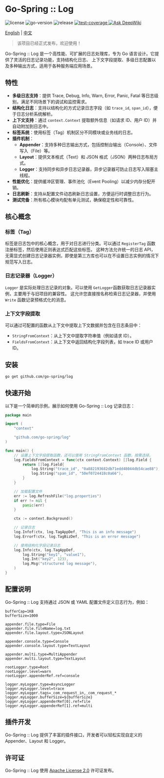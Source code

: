 # Go-Spring :: Log

<div>
   <img src="https://img.shields.io/github/license/go-spring/log" alt="license"/>
   <img src="https://img.shields.io/github/go-mod/go-version/go-spring/log" alt="go-version"/>
   <img src="https://img.shields.io/github/v/release/go-spring/log?include_prereleases" alt="release"/>
   <a href="https://codecov.io/gh/go-spring/log" > 
      <img src="https://codecov.io/gh/go-spring/log/graph/badge.svg?token=QBCHVEK97Q" alt="test-coverage"/> 
   </a>
   <a href="https://deepwiki.com/go-spring/log"><img src="https://deepwiki.com/badge.svg" alt="Ask DeepWiki"></a>
</div>

[English](README.md) | [中文](README_CN.md)

> 该项目已经正式发布，欢迎使用！

Go-Spring :: Log 是一个高性能、可扩展的日志处理库，专为 Go 语言设计。它提供了灵活的日志记录功能，支持结构化日志、
上下文字段提取、多级日志配置以及多种输出方式，适用于各种服务端应用场景。

## 特性

- **多级日志支持**：提供 Trace, Debug, Info, Warn, Error, Panic, Fatal 等日志级别，满足不同场景下的调试和监控需求。
- **结构化日志**：支持以结构化的方式记录日志字段（如 `trace_id`, `span_id`），便于日志分析系统解析。
- **上下文支持**：通过 `context.Context` 提取额外信息（如请求 ID、用户 ID）并自动附加到日志中。
- **标签系统**：使用标签（Tag）机制区分不同模块或业务线的日志。
- **插件机制**：
  - **Appender**：支持多种日志输出方式，包括控制台输出（Console）、文件写入（File）等。
  - **Layout**：提供文本格式（Text）和 JSON 格式（JSON）两种日志布局方式。
  - **Logger**：支持同步和异步日志记录器，异步记录器可防止日志写入阻塞主线程。
- **性能优化**：提供缓冲区管理、事件池化（Event Pooling）以减少内存分配开销。
- **日志刷新**：支持从配置文件动态刷新日志设置，方便运行时调整日志行为。
- **测试完备**：所有核心模块均配有单元测试，确保稳定性和可靠性。

## 核心概念

### 标签（Tag）

标签是日志包中的核心概念，用于对日志进行分类。可以通过 `RegisterTag` 函数注册标签，然后使用正则表达式匹配这些标签。
这种方法允许统一的日志 API，无需显式创建日志记录器实例，即使是第三方库也可以在不设置日志实例的情况下规范写入日志。

### 日志记录器（Logger）

`Logger` 是实际处理日志记录的对象。可以使用 `GetLogger`函数获取日志记录器实例，主要用于与旧项目的兼容性。
这允许您直接按名称检索日志记录器，并使用 `Write` 函数记录预格式化的消息。

### 上下文字段提取

可以通过可配置的函数从上下文中提取上下文数据并包含在日志条目中：

- `StringFromContext`：从上下文中提取字符串值（例如请求 ID）。
- `FieldsFromContext`：从上下文中返回结构化字段列表，如 trace ID 或用户 ID。

## 安装

```bash
go get github.com/go-spring/log
```

## 快速开始

以下是一个简单的示例，展示如何使用 Go-Spring :: Log 记录日志：

```go
package main

import (
	"context"

	"github.com/go-spring/log"
)

func main() {
	// 设置上下文字段提取函数，还可以使用 StringFromContext 函数，按需选择。
	log.FieldsFromContext = func(ctx context.Context) []log.Field {
		return []log.Field{
			log.String("trace_id", "0a882193682db71edd48044db54cae88"),
			log.String("span_id", "50ef0724418c0a66"),
		}
	}

	// 加载配置文件
	err := log.RefreshFile("log.properties")
	if err != nil {
		panic(err)
	}

	ctx := context.Background()

	// 记录日志
	log.Infof(ctx, log.TagAppDef, "This is an info message")
	log.Errorf(ctx, log.TagBizDef, "This is an error message")

    // 使用结构化字段记录日志
    log.Info(ctx, log.TagAppDef,
        log.String("key1", "value1"),
        log.Int("key2", 123),
        log.Msg("structured log message"),
    )
}
```

## 配置说明

Go-Spring :: Log 支持通过 JSON 或 YAML 配置文件定义日志行为，例如：

```properties
bufferCap=1KB
bufferSize=1000

appender.file.type=File
appender.file.fileName=log.txt
appender.file.layout.type=JSONLayout

appender.console.type=Console
appender.console.layout.type=TextLayout

appender.multi.type=MultiAppender
appender.multi.layout.type=TextLayout

rootLogger.type=Root
rootLogger.level=warn
rootLogger.appenderRef.ref=console

logger.myLogger.type=AsyncLogger
logger.myLogger.level=trace
logger.myLogger.tags=_com_request_in,_com_request_*
logger.myLogger.bufferSize=${bufferSize}
logger.myLogger.appenderRef[0].ref=file
logger.myLogger.appenderRef[1].ref=multi
```

## 插件开发

Go-Spring :: Log 提供了丰富的插件接口，开发者可以轻松实现自定义的 Appender、Layout 和 Logger。

## 许可证

Go-Spring :: Log 使用 [Apache License 2.0](https://www.apache.org/licenses/LICENSE-2.0) 许可证发布。
